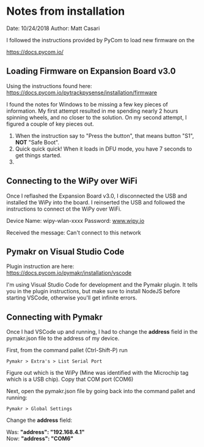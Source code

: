 # Notes from installation

Date: 10/24/2018
Author: Matt Casari

I followed the instructions provided by PyCom to load new firmware on the 

https://docs.pycom.io/

## Loading Firmware on Expansion Board v3.0

Using the instructions found here:
https://docs.pycom.io/pytrackpysense/installation/firmware

I found the notes for Windows to be missing a few key pieces of information.  My first attempt resulted in me spending nearly 2 hours spinning wheels, and no closer to the solution.  On my second attempt, I figured a couple of key pieces out.

1. When the instruction say to "Press the button", that means button "S1", **NOT** "Safe Boot".
1. Quick quick quick!  When it loads in DFU mode, you have 7 seconds to get things started.
1. 


## Connecting to the WiPy over WiFi
Once I reflashed the Expansion Board v3.0, I disconnected the USB and installed the WiPy into the board.  I reinserted the USB and followed the instructions to connect ot the WiPy over WiFi.  

Device Name: wipy-wlan-xxxx
Password: www.wipy.io

Received the message: Can't connect to this network

## Pymakr on Visual Studio Code

Plugin instruction are here:
https://docs.pycom.io/pymakr/installation/vscode

I'm using Visual Studio Code for development and the Pymakr plugin.  It tells you in the plugin instructions, but make sure to install NodeJS before starting VSCode, otherwise you'll get infinite errors.


## Connecting with Pymakr

Once I had VSCode up and running, I had to change the **address** field in the pymakr.json file to the address of my device.  

First, from the command pallet (Ctrl-Shift-P) run
```
Pymakr > Extra's > List Serial Port
```

Figure out which is the WiPy (Mine was identified with the Microchip tag which is a USB chip).  Copy that COM port (COM6)

Next, open the pymakr.json file by going back into the command pallet and running:
```
Pymakr > Global Settings
```

Change the **address** field:

Was: **"address": "192.168.4.1"**<br>
Now: **"address": "COM6"**
